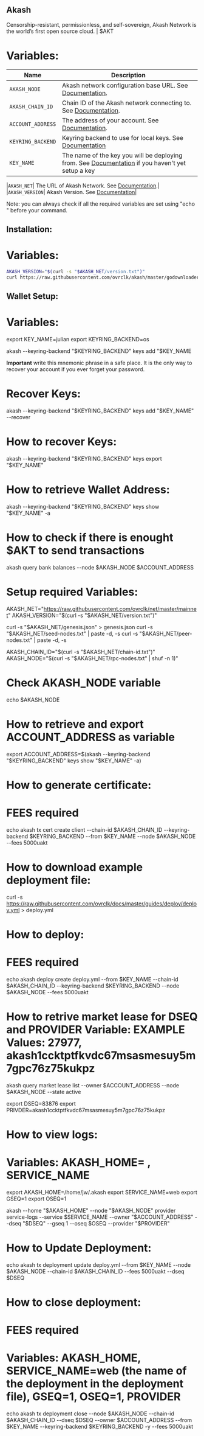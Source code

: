 ## Akash
Censorship-resistant, permissionless, and self-sovereign, Akash Network is the world’s first open source cloud. | $AKT


# Variables:
|Name|Description|
|---|---|
|`AKASH_NODE`| Akash network configuration base URL. See [Documentation]().|
|`AKASH_CHAIN_ID`| Chain ID of the Akash network connecting to. See [Documentation](https://docs.akash.network/guides/version).|
|`ACCOUNT_ADDRESS`| The address of your account.  See [Documentation](https://docs.akash.network/guides/wallet).|
|`KEYRING_BACKEND`| Keyring backend to use for local keys. See [Documentation](https://docs.akash.network/guides/wallet)|
|`KEY_NAME` | The name of the key you will be deploying from. See [Documentation](https://docs.akash.network/guides/wallet) if you haven't yet setup a key|

|`AKASH_NET`| The URL of Akash Network.  See [Documentation]().|
|`AKASH_VERSION`| Akash Version. See [Documentation]()|

Note: you can always check if all the required variables are set using "echo " before your command.


## Installation:
# Variables: 
```bash
AKASH_VERSION="$(curl -s "$AKASH_NET/version.txt")"
curl https://raw.githubusercontent.com/ovrclk/akash/master/godownloader.sh | sh -s -- "$AKASH_VERSION"
```

## Wallet Setup:
# Variables:
export KEY_NAME=julian
export KEYRING_BACKEND=os

akash --keyring-backend "$KEYRING_BACKEND" keys add "$KEY_NAME

**Important** write this mnemonic phrase in a safe place. It is the only way to recover your account if you ever forget your password.

# Recover Keys:
akash --keyring-backend "$KEYRING_BACKEND" keys add "$KEY_NAME" --recover

# How to recover Keys:
akash --keyring-backend "$KEYRING_BACKEND" keys export "$KEY_NAME"

# How to retrieve Wallet Address:
akash --keyring-backend "$KEYRING_BACKEND" keys show "$KEY_NAME" -a

# How to check if there is enought $AKT to send transactions
akash query bank balances --node $AKASH_NODE $ACCOUNT_ADDRESS


# Setup required Variables:
AKASH_NET="https://raw.githubusercontent.com/ovrclk/net/master/mainnet"
AKASH_VERSION="$(curl -s "$AKASH_NET/version.txt")"

curl -s "$AKASH_NET/genesis.json" > genesis.json 
curl -s "$AKASH_NET/seed-nodes.txt" | paste -d, -s
curl -s "$AKASH_NET/peer-nodes.txt" | paste -d, -s

AKASH_CHAIN_ID="$(curl -s "$AKASH_NET/chain-id.txt")"
AKASH_NODE="$(curl -s "$AKASH_NET/rpc-nodes.txt" | shuf -n 1)"

# Check AKASH_NODE variable
echo $AKASH_NODE


# How to retrieve and export ACCOUNT_ADDRESS as variable
export ACCOUNT_ADDRESS=$(akash --keyring-backend "$KEYRING_BACKEND" keys show "$KEY_NAME" -a)


# How to generate certificate:
# FEES required

echo akash tx cert create client --chain-id $AKASH_CHAIN_ID --keyring-backend $KEYRING_BACKEND --from $KEY_NAME --node $AKASH_NODE --fees 5000uakt


# How to download example deployment file:
curl -s https://raw.githubusercontent.com/ovrclk/docs/master/guides/deploy/deploy.yml > deploy.yml


# How to deploy:
# FEES required

echo akash deploy create deploy.yml --from $KEY_NAME --chain-id $AKASH_CHAIN_ID --keyring-backend $KEYRING_BACKEND --node $AKASH_NODE --fees 5000uakt


# How to retrive market lease for DSEQ and PROVIDER Variable: EXAMPLE Values: 27977, akash1ccktptfkvdc67msasmesuy5m7gpc76z75kukpz
akash query market lease list --owner $ACCOUNT_ADDRESS --node $AKASH_NODE --state active

export DSEQ=83876
export PRIVDER=akash1ccktptfkvdc67msasmesuy5m7gpc76z75kukpz


# How to view logs:
# Variables: AKASH_HOME= , SERVICE_NAME
export AKASH_HOME=/home/jw/.akash
export SERVICE_NAME=web 
export GSEQ=1
export OSEQ=1

akash --home "$AKASH_HOME" --node "$AKASH_NODE" provider service-logs --service $SERVICE_NAME --owner "$ACCOUNT_ADDRESS" --dseq "$DSEQ" --gseq 1 --oseq $OSEQ --provider "$PROVIDER"


# How to Update Deployment:
echo akash tx deployment update deploy.yml --from $KEY_NAME --node $AKASH_NODE --chain-id $AKASH_CHAIN_ID --fees 5000uakt --dseq $DSEQ


# How to close deployment:
# FEES required
# Variables: AKASH_HOME, SERVICE_NAME=web (the name of the deployment in the deployment file), GSEQ=1, OSEQ=1, PROVIDER

echo akash tx deployment close --node $AKASH_NODE --chain-id $AKASH_CHAIN_ID --dseq $DSEQ  --owner $ACCOUNT_ADDRESS --from $KEY_NAME --keyring-backend $KEYRING_BACKEND -y --fees 5000uakt


